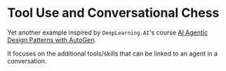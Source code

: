 # Tool Use and Conversational Chess

Yet another example inspired by `DeepLearning.AI`'s course [AI Agentic Design Patterns with AutoGen](https://www.deeplearning.ai/short-courses/ai-agentic-design-patterns-with-autogen/).

It focuses on the additional tools/skills that can be linked to an agent in a conversation.
